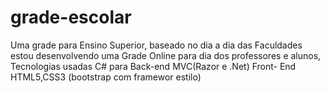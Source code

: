 # grade-escolar
Uma grade para Ensino Superior, baseado no dia a dia das Faculdades estou desenvolvendo uma Grade Online para dia dos professores e alunos, Tecnologias usadas C# para Back-end MVC(Razor e .Net) Front- End HTML5,CSS3 (bootstrap com framewor estilo)
